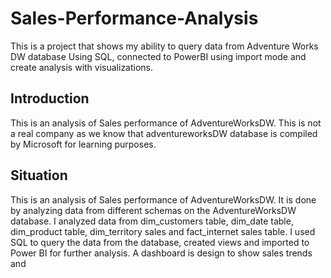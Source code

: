 # Sales-Performance-Analysis
This is a project that shows my ability to query data from Adventure Works DW database Using SQL, connected to PowerBI using import mode and create analysis with visualizations.


## Introduction
This is an analysis of Sales performance of AdventureWorksDW. This is not a real company as we know that adventureworksDW database is compiled by Microsoft for learning purposes.

## Situation
This is an analysis of Sales performance of AdventureWorksDW. It is done by analyzing data from different schemas on the AdventureWorksDW database. I analyzed data from dim_customers table, dim_date table, dim_product table, dim_territory sales and fact_internet sales table. I used SQL to query the data from the database, created views and imported to Power BI for further analysis. A dashboard is design to show sales trends and 
